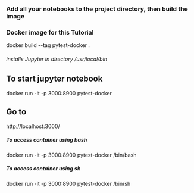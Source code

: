### Add all your notebooks to the project directory, then build the image

### Docker image for this Tutorial
docker build --tag pytest-docker .
###### installs Jupyter in directory /usr/local/bin


## To start jupyter notebook
docker run -it -p 3000:8900 pytest-docker

## Go to
http://localhost:3000/

##### To access container using bash
docker run -it -p 3000:8900 pytest-docker /bin/bash

##### To access container using sh
docker run -it -p 3000:8900 pytest-docker /bin/sh
